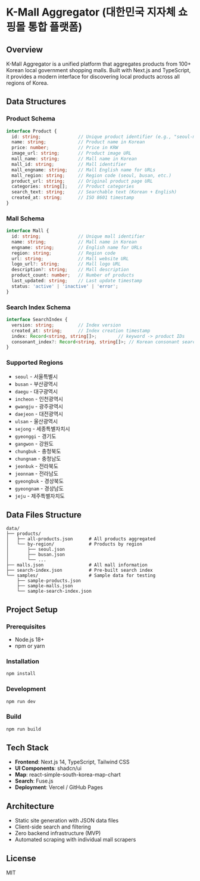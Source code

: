 # K-Mall Aggregator (대한민국 지자체 쇼핑몰 통합 플랫폼)

## Overview
K-Mall Aggregator is a unified platform that aggregates products from 100+ Korean local government shopping malls. Built with Next.js and TypeScript, it provides a modern interface for discovering local products across all regions of Korea.

## Data Structures

### Product Schema
```typescript
interface Product {
  id: string;              // Unique product identifier (e.g., "seoul-mall-001")
  name: string;            // Product name in Korean
  price: number;           // Price in KRW
  image_url: string;       // Product image URL
  mall_name: string;       // Mall name in Korean
  mall_id: string;         // Mall identifier
  mall_engname: string;    // Mall English name for URLs
  mall_region: string;     // Region code (seoul, busan, etc.)
  product_url: string;     // Original product page URL
  categories: string[];    // Product categories
  search_text: string;     // Searchable text (Korean + English)
  created_at: string;      // ISO 8601 timestamp
}
```

### Mall Schema
```typescript
interface Mall {
  id: string;              // Unique mall identifier
  name: string;            // Mall name in Korean
  engname: string;         // English name for URLs
  region: string;          // Region code
  url: string;             // Mall website URL
  logo_url?: string;       // Mall logo URL
  description?: string;    // Mall description
  product_count: number;   // Number of products
  last_updated: string;    // Last update timestamp
  status: 'active' | 'inactive' | 'error';
}
```

### Search Index Schema
```typescript
interface SearchIndex {
  version: string;         // Index version
  created_at: string;      // Index creation timestamp
  index: Record<string, string[]>;        // keyword -> product IDs
  consonant_index?: Record<string, string[]>; // Korean consonant search
}
```

### Supported Regions
- `seoul` - 서울특별시
- `busan` - 부산광역시
- `daegu` - 대구광역시
- `incheon` - 인천광역시
- `gwangju` - 광주광역시
- `daejeon` - 대전광역시
- `ulsan` - 울산광역시
- `sejong` - 세종특별자치시
- `gyeonggi` - 경기도
- `gangwon` - 강원도
- `chungbuk` - 충청북도
- `chungnam` - 충청남도
- `jeonbuk` - 전라북도
- `jeonnam` - 전라남도
- `gyeongbuk` - 경상북도
- `gyeongnam` - 경상남도
- `jeju` - 제주특별자치도

## Data Files Structure
```
data/
├── products/
│   ├── all-products.json      # All products aggregated
│   └── by-region/             # Products by region
│       ├── seoul.json
│       ├── busan.json
│       └── ...
├── malls.json                 # All mall information
├── search-index.json          # Pre-built search index
└── samples/                   # Sample data for testing
    ├── sample-products.json
    ├── sample-malls.json
    └── sample-search-index.json
```

## Project Setup

### Prerequisites
- Node.js 18+
- npm or yarn

### Installation
```bash
npm install
```

### Development
```bash
npm run dev
```

### Build
```bash
npm run build
```

## Tech Stack
- **Frontend**: Next.js 14, TypeScript, Tailwind CSS
- **UI Components**: shadcn/ui
- **Map**: react-simple-south-korea-map-chart
- **Search**: Fuse.js
- **Deployment**: Vercel / GitHub Pages

## Architecture
- Static site generation with JSON data files
- Client-side search and filtering
- Zero backend infrastructure (MVP)
- Automated scraping with individual mall scrapers

## License
MIT